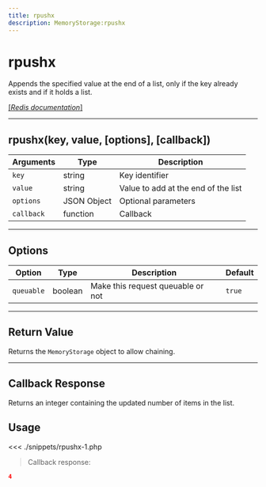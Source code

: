 ```yaml
---
title: rpushx
description: MemoryStorage:rpushx
---
```


# rpushx

Appends the specified value at the end of a list, only if the key already exists and if it holds a list.

[[_Redis documentation_]](https://redis.io/commands/rpushx)

---

## rpushx(key, value, [options], [callback])

| Arguments  | Type        | Description                         |
| ---------- | ----------- | ----------------------------------- |
| `key`      | string      | Key identifier                      |
| `value`    | string      | Value to add at the end of the list |
| `options`  | JSON Object | Optional parameters                 |
| `callback` | function    | Callback                            |

---

## Options

| Option     | Type    | Description                       | Default |
| ---------- | ------- | --------------------------------- | ------- |
| `queuable` | boolean | Make this request queuable or not | `true`  |

---

## Return Value

Returns the `MemoryStorage` object to allow chaining.

---

## Callback Response

Returns an integer containing the updated number of items in the list.

## Usage

<<< ./snippets/rpushx-1.php

> Callback response:

```json
4
```
